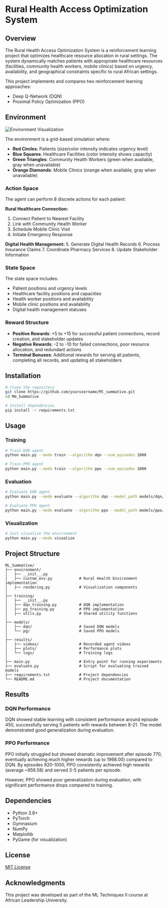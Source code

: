 # Rural Health Access Optimization System

## Overview

The Rural Health Access Optimization System is a reinforcement learning project that optimizes healthcare resource allocation in rural settings. The system dynamically matches patients with appropriate healthcare resources (facilities, community health workers, mobile clinics) based on urgency, availability, and geographical constraints specific to rural African settings.

This project implements and compares two reinforcement learning approaches:

- Deep Q-Network (DQN)
- Proximal Policy Optimization (PPO)

## Environment

![Environment Visualization](environment_visualization.png)

The environment is a grid-based simulation where:

- **Red Circles**: Patients (size/color intensity indicates urgency level)
- **Blue Squares**: Healthcare Facilities (color intensity shows capacity)
- **Green Triangles**: Community Health Workers (green when available, gray when unavailable)
- **Orange Diamonds**: Mobile Clinics (orange when available, gray when unavailable)

### Action Space

The agent can perform 8 discrete actions for each patient:

**Rural Healthcare Connection:**

1. Connect Patient to Nearest Facility
2. Link with Community Health Worker
3. Schedule Mobile Clinic Visit
4. Initiate Emergency Response

**Digital Health Management:** 5. Generate Digital Health Records 6. Process Insurance Claims 7. Coordinate Pharmacy Services 8. Update Stakeholder Information

### State Space

The state space includes:

- Patient positions and urgency levels
- Healthcare facility positions and capacities
- Health worker positions and availability
- Mobile clinic positions and availability
- Digital health management statuses

### Reward Structure

- **Positive Rewards**: +5 to +15 for successful patient connections, record creation, and stakeholder updates
- **Negative Rewards**: -2 to -10 for failed connections, poor resource allocation, and redundant actions
- **Terminal Bonuses**: Additional rewards for serving all patients, completing all records, and updating all stakeholders

## Installation

```bash
# Clone the repository
git clone https://github.com/yourusername/Ml_summative.git
cd Mm_Summative

# Install dependencies
pip install -r requirements.txt
```

## Usage

### Training

```bash
# Train DQN agent
python main.py --mode train --algorithm dqn --num_episodes 1000

# Train PPO agent
python main.py --mode train --algorithm ppo --num_episodes 1000
```

### Evaluation

```bash
# Evaluate DQN agent
python main.py --mode evaluate --algorithm dqn --model_path models/dqn/your_model_folder/best_model.pth --render

# Evaluate PPO agent
python main.py --mode evaluate --algorithm ppo --model_path models/ppo/your_model_folder/best_model.pth --render
```

### Visualization

```bash
# Just visualize the environment
python main.py --mode visualize
```

## Project Structure

```
ML_Summative/
├── environment/
│   ├── __init__.py
│   ├── custom_env.py            # Rural Health Environment implementation
│   ├── rendering.py             # Visualization components
│
├── training/
│   ├── __init__.py
│   ├── dqn_training.py          # DQN implementation
│   ├── pg_training.py           # PPO implementation
│   ├── utils.py                 # Shared utility functions
│
├── models/
│   ├── dqn/                     # Saved DQN models
│   └── pg/                      # Saved PPO models
│
├── results/
│   ├── videos/                  # Recorded agent videos
│   ├── plots/                   # Performance plots
│   └── logs/                    # Training logs
│
├── main.py                      # Entry point for running experiments
├── evaluate.py                  # Script for evaluating trained models
├── requirements.txt             # Project dependencies
└── README.md                    # Project documentation
```

## Results

### DQN Performance

DQN showed stable learning with consistent performance around episode 450, successfully serving 5 patients with rewards between 8-21. The model demonstrated good generalization during evaluation.

### PPO Performance

PPO initially struggled but showed dramatic improvement after episode 770, eventually achieving much higher rewards (up to 1968.00) compared to DQN. By episodes 920-1000, PPO consistently achieved high rewards (average ~956.58) and served 3-5 patients per episode.

However, PPO showed poor generalization during evaluation, with significant performance drops compared to training.

## Dependencies

- Python 3.8+
- PyTorch
- Gymnasium
- NumPy
- Matplotlib
- PyGame (for visualization)

## License

[MIT License](LICENSE)

## Acknowledgments

This project was developed as part of the ML Techniques II course at African Leadership University.

